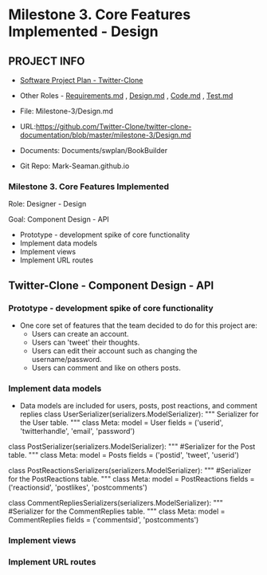 # Milestone 3. Core Features Implemented - Design


## PROJECT INFO

* [Software Project Plan - Twitter-Clone](../Index.md)

* Other Roles - [Requirements.md](Requirements.md)
, [Design.md](Design.md)
, [Code.md](Code.md)
, [Test.md](Test.md)



* File: Milestone-3/Design.md

* URL:https://github.com/Twitter-Clone/twitter-clone-documentation/blob/master/milestone-3/Design.md

* Documents: Documents/swplan/BookBuilder

* Git Repo: Mark-Seaman.github.io




### Milestone 3. Core Features Implemented



Role: Designer - Design

Goal: Component Design - API

* Prototype - development spike of core functionality
* Implement data models
* Implement views
* Implement URL routes



## Twitter-Clone - Component Design - API



### Prototype - development spike of core functionality
  * One core set of features that the team decided to do for this project are:
    * Users can create an account.
    * Users can 'tweet' their thoughts.
    * Users can edit their account such as changing the username/password.
    * Users can comment and like on others posts. 


### Implement data models
* Data models are included for users, posts, post reactions, and comment replies
class UserSerializer(serializers.ModelSerializer):
    """
    Serializer for the User table.
    """
    class Meta:
        model = User
        fields = ('userid',
                  'twitterhandle',
                  'email',
                  'password')

class PostSerializer(serializers.ModelSerializer):
    """
    #Serializer for the Post table.
    """
    class Meta:
        model = Posts
        fields = ('postid',
                  'tweet',
                  'userid')

class PostReactionsSerializers(serializers.ModelSerializer):
    """
    #Serializer for the PostReactions table.
    """
    class Meta:
        model = PostReactions
        fields = ('reactionsid',
                  'postlikes',
                  'postcomments')

class CommentRepliesSerializers(serializers.ModelSerializer):
    """
    #Serializer for the CommentReplies table.
    """
    class Meta:
        model = CommentReplies
        fields = ('commentsid',
                  'postcomments')
    


### Implement views


### Implement URL routes
